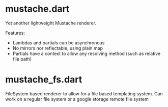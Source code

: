# mustache.dart

Yet another lightweight Mustache renderer.

Features:
* Lambdas and partials can be asynchronous
* No mirrors nor reflectable, using plain map
* Partials have a context to allow any resolving method (such as relative file path)

# mustache_fs.dart

FileSystem based renderer to allow for a file based templating system. Can work on a regular file system or a
google storage remote file system